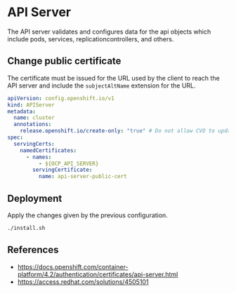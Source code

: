 # API Server

The API server validates and configures data for the api objects which include pods, services, replicationcontrollers, and others.

## Change public certificate

The certificate must be issued for the URL used by the client to reach the API server and include the `subjectAltName` extension for the URL.

```yaml
apiVersion: config.openshift.io/v1
kind: APIServer
metadata:
  name: cluster
  annotations:
    release.openshift.io/create-only: "true" # Do not allow CVO to update the resource
spec:
  servingCerts:
    namedCertificates:
      - names:
          - ${OCP_API_SERVER}
        servingCertificate:
          name: api-server-public-cert
```

## Deployment

Apply the changes given by the previous configuration.

```bash
./install.sh
```

## References

- https://docs.openshift.com/container-platform/4.2/authentication/certificates/api-server.html
- https://access.redhat.com/solutions/4505101